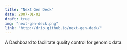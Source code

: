 ```yaml
---
title: "Next Gen Deck"
date: 2007-01-02
draft: true
img: "next-gen-deck.png"
link: "http://drio.github.io/next-gen-deck/"
---
```


A Dashboard to facilitate quality control for genomic data.
